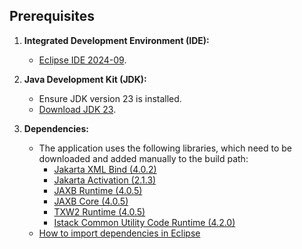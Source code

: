 ## Prerequisites  
1. **Integrated Development Environment (IDE):**  
   - [Eclipse IDE 2024-09](https://www.eclipse.org/downloads/download.php?file=/oomph/epp/2024-09/R/eclipse-inst-jre-win64.exe).  

2. **Java Development Kit (JDK):**  
   - Ensure JDK version 23 is installed.  
   - [Download JDK 23](https://jdk.java.net/23/).  

3. **Dependencies:**  
   - The application uses the following libraries, which need to be downloaded and added manually to the build path:
     - [Jakarta XML Bind (4.0.2)](https://mvnrepository.com/artifact/jakarta.xml.bind/jakarta.xml.bind-api/4.0.2)  
     - [Jakarta Activation (2.1.3)](https://mvnrepository.com/artifact/jakarta.activation/jakarta.activation-api/2.1.3)  
     - [JAXB Runtime (4.0.5)](https://mvnrepository.com/artifact/org.glassfish.jaxb/jaxb-runtime/4.0.5)  
     - [JAXB Core (4.0.5)](https://mvnrepository.com/artifact/org.glassfish.jaxb/jaxb-core/4.0.5)  
     - [TXW2 Runtime (4.0.5)](https://mvnrepository.com/artifact/org.glassfish.jaxb/txw2/4.0.5)  
     - [Istack Common Utility Code Runtime (4.2.0)](https://mvnrepository.com/artifact/com.sun.istack/istack-commons-runtime/4.2.0)
   -  [How to import dependencies in Eclipse](https://www.quora.com/How-do-I-import-dependencies-in-Eclipse) 

